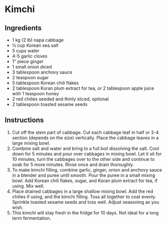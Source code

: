 # Kimchi

## Ingredients

- 1 kg (2 lb) napa cabbage
- ½ cup Korean sea salt
- 5 cups water
- 4-5 garlic cloves
- 1" piece ginger
- 1 small onion diced
- 3 tablespoon anchovy sauce
- 2 teaspoon sugar
- 5 tablespoon Korean chili flakes
- 2 tablespoon Koran plum extract for tea, or 2 tablespoon apple juice with 1 teaspoon honey
- 2 red chilies seeded and thinly sliced, optional
- 2 tablespoon toasted sesame seeds

## Instructions

1. Cut off the stem part of cabbage. Cut each cabbage leaf in half or 3-4 section (depends on the size) vertically. Place the cabbage leaves in a large mixing bowl.
2. Combine salt and water and bring to a full boil dissolving the salt. Cool down for 5 minutes and pour over cabbages in mixing bowl. Let it sit for 10 minutes, turn the cabbages over to the other side and continue to soak for 5 more minutes. Rinse once and drain thoroughly.
3. To make kimchi filling, combine garlic, ginger, onion and anchovy sauce in a blender and puree until smooth. Pour the puree in a small mixing bowl. Add Korean chili flakes, sugar, and Koran plum extract for tea, if using. Mix well.
4. Place drained cabbages in a large shallow mixing bowl. Add the red chilies if using, and the kimchi filling. Toss all together to coat evenly. Sprinkle toasted sesame seeds and toss well. Adjust seasoning as you wish.
5. This kimchi will stay fresh in the fridge for 10 days. Not ideal for a long term fermentation.